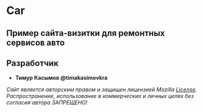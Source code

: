 # Car

## Пример сайта-визитки для ремонтных сервисов авто

## Разработчик
* **Тимур Касымов @timakasimovkra**

*Сайт является авторским правом и защищен лицензией Mozilla [License](https://github.com/WEBGROUP-TUJ/Car/edit/master/License). Распространение, использование в коммерческих и личных целях без согласия автора ЗАПРЕЩЕНО!*

